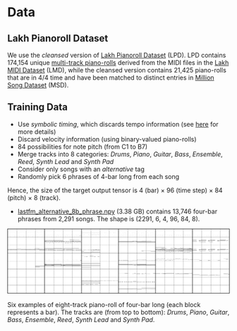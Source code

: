 # Data

## Lakh Pianoroll Dataset

We use the *cleansed* version of
[Lakh Pianoroll Dataset](https://salu133445.github.io/lakh-pianoroll-dataset/)
(LPD). LPD contains 174,154 unique
[multi-track piano-rolls](https://salu133445.github.io/musegan/representation)
derived from the MIDI files in the
[Lakh MIDI Dataset](http://colinraffel.com/projects/lmd/) (LMD),
while the cleansed version contains 21,425 piano-rolls that
are in 4/4 time and have been matched to distinct entries in
[Million Song Dataset](https://labrosa.ee.columbia.edu/millionsong/) (MSD).

## Training Data

- Use *symbolic timing*, which discards tempo information
  (see [here](https://salu133445.github.io/lakh-pianoroll-dataset/representation) for more
  details)
- Discard velocity information (using binary-valued piano-rolls)
- 84 possibilities for note pitch (from C1 to B7)
- Merge tracks into 8 categories: *Drums*, *Piano*, *Guitar*, *Bass*,
  *Ensemble*, *Reed*, *Synth Lead* and *Synth Pad*
- Consider only songs with an *alternative* tag
- Randomly pick 6 phrases of 4-bar long from each song

Hence, the size of the target output tensor is 4 (bar) &times; 96 (time step)
&times; 84 (pitch) &times; 8 (track).

- [lastfm_alternative_8b_phrase.npy](https://drive.google.com/uc?id=1x3CeSqE6ElWa6V7ueNl8FKPFmMoyu4ED&export=download)
  (3.38 GB) contains 13,746 four-bar phrases from 2,291 songs. The shape is
  (2291, 6, 4, 96, 84, 8).

![train_samples](figs/train_samples.png)
<p class="caption">Six examples of eight-track piano-roll of four-bar long (each block represents a bar). The tracks are (from top to bottom): <i>Drums</i>, <i>Piano</i>, <i>Guitar</i>, <i>Bass</i>, <i>Ensemble</i>, <i>Reed</i>, <i>Synth Lead</i> and <i>Synth Pad</i>.</p>
